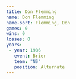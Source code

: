 ```yaml
---
title: Don Flemming
name: Don Flemming
name-sort: Flemming, Don
games: 0
wins: 0
losses: 0
years:
 - year: 1986
   event: Brier
   team: "NS"
   position: Alternate
---
```

